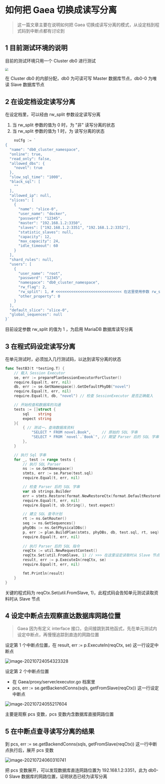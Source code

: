 # 如何把 Gaea 切换成读写分离 

> 这一篇文章主要在说明如何把 Gaea 切换成读写分离的模式，从设定档到程式码到中断点都有讨论到

## 1 目前测试环境的说明

目前的测试环境只用一个 Cluster db0 进行测试

<img src="../../../Gaea/docs/assets/panhongrainbow/image-20210720040119317.png" style="zoom:60%;" /> 

在 Cluster db0 的内部分配，db0 为可读可写 Master 数据库节点，db0-0 为唯读 Slave 数据库节点

## 2 在设定档设定读写分离

在设定档里，可以经由 rw_split 参数设定读写分离

1. 当 rw_split 参数的值为 0 时，为 "非" 读写分离的状态
2. 当 rw_split 参数的值为 1 时，为 读写分离的状态

````go
	nsCfg := `
{
  "name": "db0_cluster_namespace",
  "online": true,
  "read_only": false,
  "allowed_dbs": {
    "novel": true
  },
  "slow_sql_time": "1000",
  "black_sql": [
    ""
  ],
  "allowed_ip": null,
  "slices": [
    {
      "name": "slice-0",
      "user_name": "docker",
      "password": "12345",
      "master": "192.168.1.2:3350",
      "slaves": ["192.168.1.2:3351", "192.168.1.2:3352"],
      "statistic_slaves": null,
      "capacity": 12,
      "max_capacity": 24,
      "idle_timeout": 60
    }
  ],
  "shard_rules": null,
  "users": [
    {
      "user_name": "root",
      "password": "12345",
      "namespace": "db0_cluster_namespace",
      "rw_flag": 2,
      "rw_split": 1, # <<<<<<<<<<<<<<<<<<<<<<<<<<<<<< 在这里使用参数 rw_split 去设定读写分离
      "other_property": 0
    }
  ],
  "default_slice": "slice-0",
  "global_sequences": null
}`
````

目前设定参数 rw_split 的值为 1 ，为启用 MariaDB 数据库读写分离

## 3 在程式码设定读写分离

在单元测试时，必须加入几行测试码，以达到读写分离的状态

```go
func TestB3(t *testing.T) {
	// 载入 Session Executor
	se, err := preparePlanSessionExecutorForCluster()
	require.Equal(t, err, nil)
	db, err := se.GetNamespace().GetDefaultPhyDB("novel")
	require.Equal(t, err, nil)
	require.Equal(t, db, "novel") // 检查 SessionExecutor 是否正确载入

	// 开始检查和数据库的沟通
	tests := []struct {
		sql    string
		expect string
	}{
		{ // 测试一，查询数据库资料
			"SELECT * FROM novel.Book",     // 原始的 SQL 字串
			"SELECT * FROM `novel`.`Book`", // 期望 Parser 后的 SQL 字串
		},
	}

	// 执行 Sql 字串
	for _, test := range tests {
		// 执行 SQL Parser
		ns := se.GetNamespace()
		stmts, err := se.Parse(test.sql)
		require.Equal(t, err, nil)

		// 检查 Parser 后的 SQL 字串
		var sb strings.Builder
		err = stmts.Restore(format.NewRestoreCtx(format.DefaultRestoreFlags, &sb))
		require.Equal(t, err, nil)
		require.Equal(t, sb.String(), test.expect)

		// 建立 SQL 查寻计划
		rt := ns.GetRouter()
		seq := ns.GetSequences()
		phyDBs := ns.GetPhysicalDBs()
		p, err := plan.BuildPlan(stmts, phyDBs, db, test.sql, rt, seq)
		require.Equal(t, err, nil)
        
        // 执行 Parser 后的 SQL 指令
		reqCtx := util.NewRequestContext()
		reqCtx.Set(util.FromSlave, 1) // >>> 在这里设定读取时从 Slave 节点，达到读写分离的效果
		result, err := p.ExecuteIn(reqCtx, se)
		require.Equal(t, err, nil)

		fmt.Println(result)
	}
}
```

关键的程式码为 reqCtx.Set(util.FromSlave, 1)，此程式码会告知单元测试读取资料时从 Slave 节点

## 4 设定中断点去观察直达数据库网路位置

> Gaea 因为有定义 interface 接口，会间接跳到其他函式，先在单元测试内设定中断点，再慢慢追踪到直连的网路位置

设定第 1 个中断点位置，在 result, err := p.ExecuteIn(reqCtx, se) 这一行设定中断点

<img src="../../../Gaea/docs/assets/panhongrainbow/image-20210724054323328.png" alt="image-20210724054323328" style="zoom:100%;" /> 

设定第 2 个中断点位置

- 在 Gaea/proxy/server/executor.go 档案里
- pcs, err := se.getBackendConns(sqls, getFromSlave(reqCtx)) 这一行设定中断点

<img src="../../../Gaea/docs/assets/panhongrainbow/image-20210724055217604.png" alt="image-20210724055217604" style="zoom:100%;" /> 

主要是观察 pcs 变数，pcs 变数内含数据库直接网路位置

## 5 在中断点查寻读写分离的结果

到 pcs, err := se.getBackendConns(sqls, getFromSlave(reqCtx)) 这一行中断点执行后，展开 pcs 变数

<img src="../../../Gaea/docs/assets/panhongrainbow/image-20210724060310741.png" alt="image-20210724060310741" style="zoom:100%;" />

把 pcs 变数展开，可以发现数据库直连网路位置为 192.168.1.2:3351，此为 db0-0 Slave 数据库的网路位置，证明状态已经为读写分离
